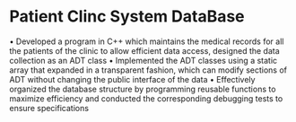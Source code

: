 # Patient Clinc System DataBase

•  Developed a program in C++ which maintains the medical records for all the patients of the clinic to allow efficient data access, designed the data collection as an ADT class
•  Implemented the ADT classes using a static array that expanded in a transparent fashion, which can modify sections of ADT without changing the public interface of the data
•  Effectively organized the database structure by programming reusable functions to maximize efficiency and conducted the corresponding debugging tests to ensure specifications
